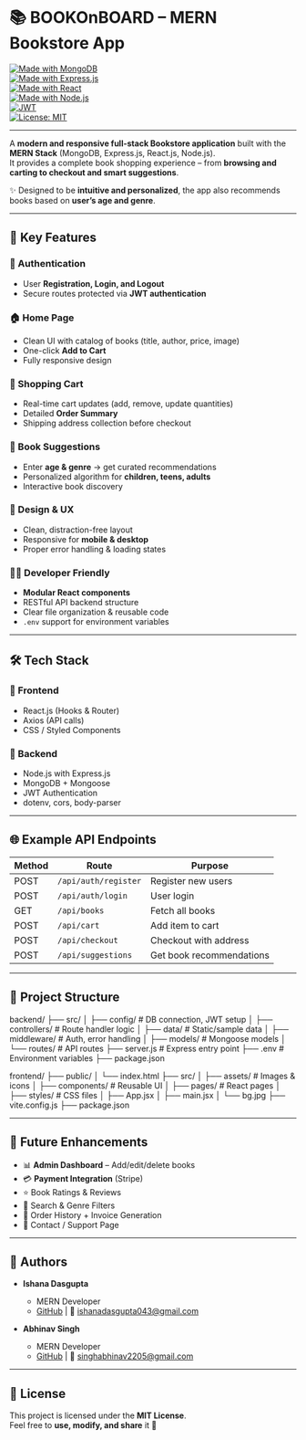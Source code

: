 # 📚 BOOKOnBOARD – MERN Bookstore App  

[![Made with MongoDB](https://img.shields.io/badge/MongoDB-4EA94B?style=for-the-badge&logo=mongodb&logoColor=white)](https://www.mongodb.com/)  
[![Made with Express.js](https://img.shields.io/badge/Express.js-000000?style=for-the-badge&logo=express&logoColor=white)](https://expressjs.com/)  
[![Made with React](https://img.shields.io/badge/React-20232A?style=for-the-badge&logo=react&logoColor=61DAFB)](https://reactjs.org/)  
[![Made with Node.js](https://img.shields.io/badge/Node.js-43853D?style=for-the-badge&logo=node.js&logoColor=white)](https://nodejs.org/)  
[![JWT](https://img.shields.io/badge/JWT-black?style=for-the-badge&logo=JSON%20web%20tokens)](https://jwt.io/)  
[![License: MIT](https://img.shields.io/badge/License-MIT-yellow.svg?style=for-the-badge)](LICENSE)  

---

A **modern and responsive full-stack Bookstore application** built with the **MERN Stack** (MongoDB, Express.js, React.js, Node.js).  
It provides a complete book shopping experience – from **browsing and carting to checkout and smart suggestions**.  

✨ Designed to be **intuitive and personalized**, the app also recommends books based on **user’s age and genre**.  

---

## 🚀 Key Features  

### 🔐 Authentication  
- User **Registration, Login, and Logout**  
- Secure routes protected via **JWT authentication**  

### 🏠 Home Page  
- Clean UI with catalog of books (title, author, price, image)  
- One-click **Add to Cart**  
- Fully responsive design  

### 🛒 Shopping Cart  
- Real-time cart updates (add, remove, update quantities)  
- Detailed **Order Summary**  
- Shipping address collection before checkout  

### 📖 Book Suggestions  
- Enter **age & genre** → get curated recommendations  
- Personalized algorithm for **children, teens, adults**  
- Interactive book discovery  

### 🎨 Design & UX  
- Clean, distraction-free layout  
- Responsive for **mobile & desktop**  
- Proper error handling & loading states  

### 👨‍💻 Developer Friendly  
- **Modular React components**  
- RESTful API backend structure  
- Clear file organization & reusable code  
- `.env` support for environment variables  

---

## 🛠️ Tech Stack  

### 🔹 Frontend  
- React.js (Hooks & Router)  
- Axios (API calls)  
- CSS / Styled Components  

### 🔹 Backend  
- Node.js with Express.js  
- MongoDB + Mongoose  
- JWT Authentication  
- dotenv, cors, body-parser  

---

## 🌐 Example API Endpoints  

| Method | Route                | Purpose                     |
|--------|----------------------|-----------------------------|
| POST   | `/api/auth/register` | Register new users          |
| POST   | `/api/auth/login`    | User login                  |
| GET    | `/api/books`         | Fetch all books             |
| POST   | `/api/cart`          | Add item to cart            |
| POST   | `/api/checkout`      | Checkout with address       |
| POST   | `/api/suggestions`   | Get book recommendations    |

---

## 📂 Project Structure  

backend/
├── src/
│ ├── config/ # DB connection, JWT setup
│ ├── controllers/ # Route handler logic
│ ├── data/ # Static/sample data
│ ├── middleware/ # Auth, error handling
│ ├── models/ # Mongoose models
│ └── routes/ # API routes
├── server.js # Express entry point
├── .env # Environment variables
├── package.json

frontend/
├── public/
│ └── index.html
├── src/
│ ├── assets/ # Images & icons
│ ├── components/ # Reusable UI
│ ├── pages/ # React pages
│ ├── styles/ # CSS files
│ ├── App.jsx
│ ├── main.jsx
│ └── bg.jpg
├── vite.config.js
├── package.json


---

## 🔮 Future Enhancements  
- 📊 **Admin Dashboard** – Add/edit/delete books  
- 💳 **Payment Integration** (Stripe)  
- ⭐ Book Ratings & Reviews  
- 🔎 Search & Genre Filters  
- 📜 Order History + Invoice Generation  
- 📩 Contact / Support Page  

---

## 👥 Authors  

- **Ishana Dasgupta**  
  - MERN Developer  
  - [GitHub](https://github.com/ishanaDG26) | 📧 ishanadasgupta043@gmail.com  

- **Abhinav Singh**  
  - MERN Developer  
  - [GitHub](https://github.com/Abhinav22singh) | 📧 singhabhinav2205@gmail.com  

---

## 📄 License  
This project is licensed under the **MIT License**.  
Feel free to **use, modify, and share** it 🎉  
